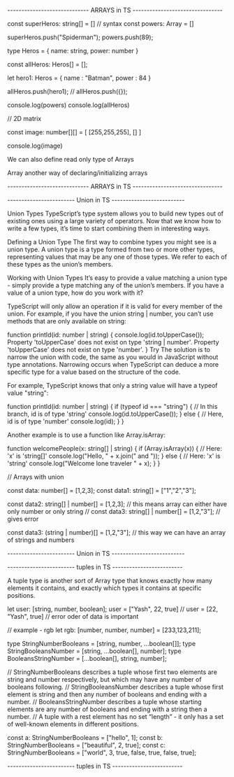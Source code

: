 ----------------------------- ARRAYS in TS --------------------------------


const superHeros: string[] = []  // syntax
const powers: Array<number> = [] 

superHeros.push("Spiderman");
powers.push(89);

type Heros = {
    name: string,
    power: number
}

const allHeros: Heros[] = [];

let hero1: Heros = {
    name : "Batman",
    power : 84
}

allHeros.push(hero1);
// allHeros.push({});

console.log(powers)
console.log(allHeros)


// 2D matrix

const image: number[][] = [
    [255,255,255],
    []
]

console.log(image)


We can also define read only type of Arrays

Array<type> another way of declaring/initializing arrays


----------------------------- ARRAYS in TS --------------------------------


------------------------ Union in TS --------------------------

Union Types
TypeScript’s type system allows you to build new types out of existing ones using a large variety of operators. Now that we know how to write a few types, it’s time to start combining them in interesting ways.

Defining a Union Type
The first way to combine types you might see is a union type. A union type is a type formed from two or more other types, representing values that may be any one of those types. We refer to each of these types as the union’s members.


Working with Union Types
It’s easy to provide a value matching a union type - simply provide a type matching any of the union’s members. If you have a value of a union type, how do you work with it?

TypeScript will only allow an operation if it is valid for every member of the union. For example, if you have the union string | number, you can’t use methods that are only available on string:

function printId(id: number | string) {
  console.log(id.toUpperCase());
Property 'toUpperCase' does not exist on type 'string | number'.
  Property 'toUpperCase' does not exist on type 'number'.
}
Try
The solution is to narrow the union with code, the same as you would in JavaScript without type annotations. Narrowing occurs when TypeScript can deduce a more specific type for a value based on the structure of the code.

For example, TypeScript knows that only a string value will have a typeof value "string":

function printId(id: number | string) {
  if (typeof id === "string") {
    // In this branch, id is of type 'string'
    console.log(id.toUpperCase());
  } else {
    // Here, id is of type 'number'
    console.log(id);
  }
}


Another example is to use a function like Array.isArray:

function welcomePeople(x: string[] | string) {
  if (Array.isArray(x)) {
    // Here: 'x' is 'string[]'
    console.log("Hello, " + x.join(" and "));
  } else {
    // Here: 'x' is 'string'
    console.log("Welcome lone traveler " + x);
  }
}


// Arrays with union

const data: number[] = [1,2,3];
const data1: string[] = ["1","2","3"];

const data2: string[] | number[] = [1,2,3]; // this means array can either have only number or only  string
// const data3: string[] | number[] = [1,2,"3"]; // gives error

const data3: (string | number)[] = [1,2,"3"]; // this way we can have an array of strings and numbers


------------------------ Union in TS --------------------------


------------------------ tuples in TS -------------------------

A tuple type is another sort of Array type that knows exactly how many elements it contains, and exactly which types it contains at specific positions.

let user: [string, number, boolean];
user = ["Yash", 22, true]
// user = [22, "Yash", true] // error oder of data is important

// example - rgb
let rgb: [number, number, number] = [233,123,211];


type StringNumberBooleans = [string, number, ...boolean[]];
type StringBooleansNumber = [string, ...boolean[], number];
type BooleansStringNumber = [...boolean[], string, number];

// StringNumberBooleans describes a tuple whose first two elements are string and number respectively, but which may have any number of booleans following.
// StringBooleansNumber describes a tuple whose first element is string and then any number of booleans and ending with a number.
// BooleansStringNumber describes a tuple whose starting elements are any number of booleans and ending with a string then a number.
// A tuple with a rest element has no set “length” - it only has a set of well-known elements in different positions.

const a: StringNumberBooleans = ["hello", 1];
const b: StringNumberBooleans = ["beautiful", 2, true];
const c: StringNumberBooleans = ["world", 3, true, false, true, false, true];

------------------------ tuples in TS -------------------------